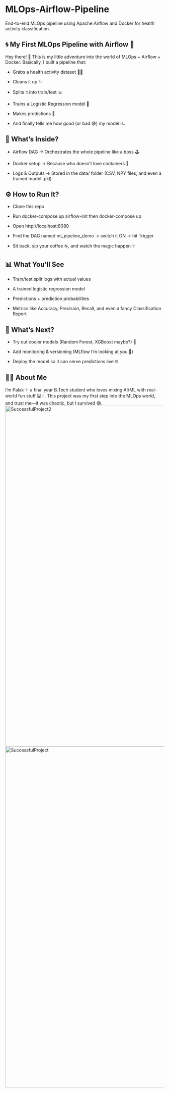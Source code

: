# MLOps-Airflow-Pipeline
End-to-end MLOps pipeline using Apache Airflow and Docker for health activity classification.

## 🌀 My First MLOps Pipeline with Airflow 🚀

Hey there! 👋
This is my little adventure into the world of MLOps + Airflow + Docker. Basically, I built a pipeline that:

- Grabs a health activity dataset 🏃‍♀️

- Cleans it up ✨

- Splits it into train/test 📊

- Trains a Logistic Regression model 🤖

- Makes predictions 🔮

- And finally tells me how good (or bad 😅) my model is.

## 🔧 What’s Inside?

- Airflow DAG → Orchestrates the whole pipeline like a boss 🕹️

- Docker setup → Because who doesn’t love containers 🐳

- Logs & Outputs → Stored in the data/ folder (CSV, NPY files, and even a trained model .pkl).

## ⚙️ How to Run It?

- Clone this repo

- Run docker-compose up airflow-init then docker-compose up

- Open http://localhost:8080

- Find the DAG named ml_pipeline_demo → switch it ON → hit Trigger

- Sit back, sip your coffee ☕, and watch the magic happen ✨

## 📊 What You’ll See

- Train/test split logs with actual values

- A trained logistic regression model

- Predictions + prediction probabilities

- Metrics like Accuracy, Precision, Recall, and even a fancy Classification Report

## 🌟 What’s Next?

- Try out cooler models (Random Forest, XGBoost maybe?) 🌳

- Add monitoring & versioning (MLflow I’m looking at you 👀)

- Deploy the model so it can serve predictions live 🌐

## 👩‍💻 About Me

I’m Palak ✨ a final year B.Tech student who loves mixing AI/ML with real-world fun stuff 💻💡.
This project was my first step into the MLOps world, and trust me—it was chaotic, but I survived 😅.
<img width="1920" height="1080" alt="SuccessfulProject2" src="https://github.com/user-attachments/assets/1e4cad82-91a8-4557-a94f-90c92c15e052" />
<img width="1920" height="1080" alt="SuccessfulProject" src="https://github.com/user-attachments/assets/c45b0eae-0f96-4d83-9191-cb215063baa1" />



